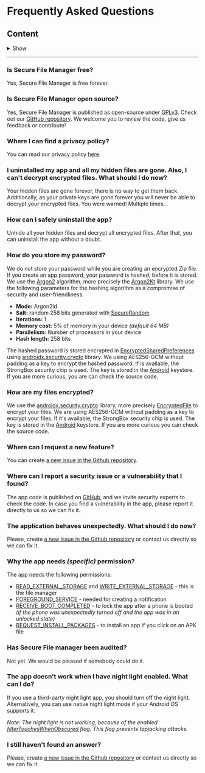 # Frequently Asked Questions

## Content

<details><summary>Show</summary>
<p>

 - [Is Secure File Manager free?](https://github.com/Secure-File-Manager/Secure-File-Manager/wiki/Frequently-Asked-Questions/_edit#is-secure-file-manager-free)
 - [Is Secure File Manager open source?](https://github.com/Secure-File-Manager/Secure-File-Manager/wiki/Frequently-Asked-Questions/_edit#is-secure-file-manager-open-source)
 - [Where I can find a privacy policy?](https://github.com/Secure-File-Manager/Secure-File-Manager/wiki/Frequently-Asked-Questions/_edit#where-i-can-find-a-privacy-policy)
 - [I uninstalled my app and all my hidden files are gone. Also, I can't decrypt encrypted files. What should I do now?](https://github.com/Secure-File-Manager/Secure-File-Manager/wiki/Frequently-Asked-Questions/_edit#i-uninstalled-my-app-and-all-my-hidden-files-are-gone-also-i-cant-decrypt-encrypted-files-what-should-i-do-now)
 - [How can I safely uninstall the app?](https://github.com/Secure-File-Manager/Secure-File-Manager/wiki/Frequently-Asked-Questions/_edit#how-can-i-safely-uninstall-the-app)
 - [How do you store my password?](https://github.com/Secure-File-Manager/Secure-File-Manager/wiki/Frequently-Asked-Questions/_edit#how-do-you-store-my-password)
 - [How are my files encrypted?](https://github.com/Secure-File-Manager/Secure-File-Manager/wiki/Frequently-Asked-Questions/_edit#how-are-my-files-encrypted)
 - [Where can I request a new feature?](https://github.com/Secure-File-Manager/Secure-File-Manager/wiki/Frequently-Asked-Questions/_edit#where-can-i-request-a-new-feature)
 - [Where can I report a security issue or a vulnerability that I found?](https://github.com/Secure-File-Manager/Secure-File-Manager/wiki/Frequently-Asked-Questions/_edit#where-can-i-report-a-security-issue-or-a-vulnerability-that-i-found)
 - [The application behaves unexpectedly. What should I do now?](https://github.com/Secure-File-Manager/Secure-File-Manager/wiki/Frequently-Asked-Questions/_edit#the-application-behaves-unexpectedly-what-should-i-do-now)
 - [Why the app needs _(specific)_ permission?](https://github.com/Secure-File-Manager/Secure-File-Manager/wiki/Frequently-Asked-Questions/_edit#why-the-app-needs-specific-permission)
 - [Has Secure File manager been audited?](https://github.com/Secure-File-Manager/Secure-File-Manager/wiki/Frequently-Asked-Questions/_edit#has-secure-file-manager-been-audited)
 - [The app doesn't work when I have night light enabled. What can I do?](https://github.com/Secure-File-Manager/Secure-File-Manager/wiki/Frequently-Asked-Questions/_edit#the-app-doesnt-work-when-i-have-night-light-enabled-what-can-i-do)
 - [I still haven't found an answer?](https://github.com/Secure-File-Manager/Secure-File-Manager/wiki/Frequently-Asked-Questions/_edit#i-still-havent-found-an-answer)

</p>
</details>

---

### Is Secure File Manager free?

Yes, Secure File Manager is free forever.

### Is Secure File Manager open source?

Yes, Secure File Manager is published as open-source under [GPLv3](https://github.com/Secure-File-Manager/Secure-File-Manager/LICENSE). Check out our [GitHub repository](https://github.com/Secure-File-Manager). We welcome you to review the code, give us feedback or contribute!﻿

### Where I can find a privacy policy?

You can read our privacy policy [here](https://github.com/Secure-File-Manager/Secure-File-Manager/PRIVACY_POLICY.md).

### I uninstalled my app and all my hidden files are gone. Also, I can't decrypt encrypted files. What should I do now?

Your hidden files are gone forever, there is no way to get them back. Additionally, as your private keys are gone forever you will never be able to decrypt your encrypted files. You were warned! Multiple times...

### How can I safely uninstall the app?

Unhide all your hidden files and decrypt all encrypted files. After that, you can uninstall the app without a doubt.

### How do you store my password?

We do not store your password while you are creating an encrypted Zip file. If you create an app password, your password is hashed, before it is stored. We use the [Argon2](https://en.wikipedia.org/wiki/Argon2) algorithm, more precisely the [Argon2Kt](https://github.com/lambdapioneer/argon2kt) library. We use the following parameters for the hashing algorithm as a compromise of security and user-friendliness:

- **Mode:** Argon2id
- **Salt:** random 258 bits generated with [SecureRandom](https://developer.android.com/reference/java/security/SecureRandom)
- **Iterations:** 1
- **Memory cost:** 5% of memory in your device _(default 64 MB)_
- **Parallelism:** Number of processors in your device
- **Hash length:** 258 bits

The hashed password is stored encrypted in [EncryptedSharedPreferences](https://developer.android.com/reference/androidx/security/crypto/EncryptedSharedPreferences) using [androidx.security.crypto](https://developer.android.com/reference/androidx/security/crypto/package-summary) library. We using AES256-GCM without padding as a key to encrypt the hashed password. If is available, the StrongBox security chip is used. The key is stored in the [Android](https://developer.android.com/training/articles/keystore) keystore. If you are more curious, you are can check the source code.

### How are my files encrypted?

We use the [androidx.security.crypto](https://developer.android.com/reference/androidx/security/crypto/package-summary) library, more precisely [EncryptedFile](https://developer.android.com/reference/androidx/security/crypto/EncryptedFile) to encrypt your files. We are using AES256-GCM without padding as a key to encrypt your files. If it's available, the StrongBox security chip is used. The key is stored in the [Android](https://developer.android.com/training/articles/keystore) keystore. If you are more curious you can check the source code.

### Where can I request a new feature?

You can create [a new issue in the Github repository](https://github.com/Secure-File-Manager/Secure-File-Manager/issues).

### Where can I report a security issue or a vulnerability that I found?

The app code is published on [GitHub](https://github.com/Secure-File-Manager), and we invite security experts to check the code. In case you find a vulnerability in the app, please report it directly to us so we can fix it.

### The application behaves unexpectedly. What should I do now?

Please, create [a new issue in the Github repository](https://github.com/Secure-File-Manager/Secure-File-Manager/issues) or contact us directly so we can fix it.

### Why the app needs _(specific)_ permission?

The app needs the following permissions:

 - [READ_EXTERNAL_STORAGE](https://developer.android.com/reference/android/Manifest.permission#READ_EXTERNAL_STORAGE) and [WRITE_EXTERNAL_STORAGE](https://developer.android.com/reference/android/Manifest.permission#WRITE_EXTERNAL_STORAGE) - this is the file manager
 - [FOREGROUND_SERVICE](https://developer.android.com/reference/android/Manifest.permission#FOREGROUND_SERVICE) - needed for creating a notification
 - [RECEIVE_BOOT_COMPLETED](https://developer.android.com/reference/android/Manifest.permission#RECEIVE_BOOT_COMPLETED) - to lock the app after a phone is booted _(if the phone was unexpectedly turned off and the app was in an unlocked state)_
 - [REQUEST_INSTALL_PACKAGES](https://developer.android.com/reference/android/Manifest.permission#REQUEST_INSTALL_PACKAGES) - to install an app if you click on an APK file

### Has Secure File manager been audited?

Not yet. We would be pleased if somebody could do it.

### The app doesn't work when I have night light enabled. What can I do?

If you use a third-party night light app, you should turn off the night light. Alternatively, you can use native night light mode if your Android OS supports it.

_Note: The night light is not working, because of the enabled [filterTouchesWhenObscured](https://developer.android.com/reference/android/view/View.html#attr_android:filterTouchesWhenObscured) flag. This flag prevents tapjacking attacks._

### I still haven't found an answer?

Please, create [a new issue in the Github repository](https://github.com/Secure-File-Manager/Secure-File-Manager/issues) or contact us directly so we can fix it.
